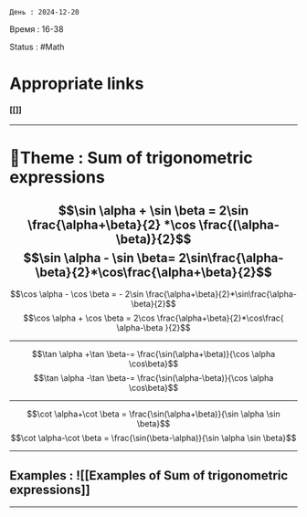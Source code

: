 	День : 2024-12-20 
Время : 16-38

Status : #Math  


# Appropriate links
#### [[]]

---

# 📏Theme : Sum of trigonometric expressions


$$\sin \alpha + \sin \beta = 2\sin \frac{\alpha+\beta}{2} *\cos \frac{(\alpha-\beta)}{2}$$
$$\sin \alpha - \sin \beta= 2\sin\frac{\alpha-\beta}{2}*\cos\frac{\alpha+\beta}{2}$$
---

$$\cos \alpha - \cos \beta = - 2\sin \frac{\alpha+\beta}{2}*\sin\frac{\alpha-\beta}{2}$$
$$\cos \alpha + \cos \beta = 2\cos \frac{\alpha+\beta}{2}*\cos\frac{ \alpha-\beta }{2}$$

---

$$\tan \alpha +\tan \beta-= \frac{\sin(\alpha+\beta)}{\cos \alpha \cos\beta}$$
$$\tan \alpha -\tan \beta-= \frac{\sin(\alpha-\beta)}{\cos \alpha \cos\beta}$$

---

$$\cot \alpha+\cot \beta = \frac{\sin(\alpha+\beta)}{\sin \alpha \sin \beta}$$
$$\cot \alpha-\cot \beta = \frac{\sin(\beta-\alpha)}{\sin \alpha \sin \beta}$$

---





## Examples : ![[Examples of Sum of trigonometric expressions]]


---
